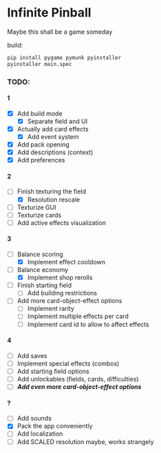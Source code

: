# Infinite Pinball
Maybe this shall be a game someday

build:
```bash
pip install pygame pymunk pyinstaller
pyinstaller main.spec
```

### TODO:
#### 1
- [x] Add build mode
  - [x] Separate field and UI
- [x] Actually add card effects
  - [x] Add event system
- [x] Add pack opening
- [x] Add descriptions (context)
- [x] Add preferences
#### 2
- [ ] Finish texturing the field
  - [x] Resolution rescale
- [ ] Texturize GUI
- [ ] Texturize cards
- [ ] Add active effects visualization
#### 3
- [ ] Balance scoring
  - [x] Implement effect cooldown
- [ ] Balance economy
  - [x] Implement shop rerolls
- [ ] Finish starting field
  - [ ] Add building restrictions
- [ ] Add more card-object-effect options
  - [ ] Implement rarity
  - [ ] Implement multiple effects per card
  - [ ] Implement card id to allow to affect effects
#### 4
- [ ] Add saves
- [ ] Implement special effects (combos)
- [ ] Add starting field options
- [ ] Add unlockables (fields, cards, difficulties)
- [ ] ***Add even more card-object-effect options***
#### ?
- [ ] Add sounds
- [x] Pack the app conveniently
- [ ] Add localization
- [ ] Add SCALED resolution maybe, works strangely
